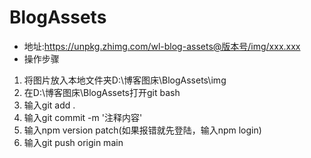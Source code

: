 # BlogAssets
- 地址:https://unpkg.zhimg.com/wl-blog-assets@版本号/img/xxx.xxx
- 操作步骤
1. 将图片放入本地文件夹D:\博客图床\BlogAssets\img
2. 在D:\博客图床\BlogAssets打开git bash
3. 输入git add .
4. 输入git commit -m '注释内容'
5. 输入npm version patch(如果报错就先登陆，输入npm login)
6. 输入git push origin main